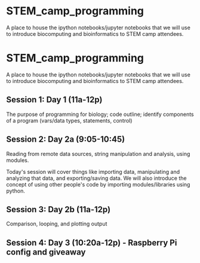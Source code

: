 # STEM_camp_programming
A place to house the ipython notebooks/jupyter notebooks that we will use to introduce biocomputing and bioinformatics to STEM camp attendees.

# STEM_camp_programming
A place to house the ipython notebooks/jupyter notebooks that we will use to introduce biocomputing and bioinformatics to STEM camp attendees.

## Session 1: Day 1 (11a-12p)
The purpose of programming for biology; 
    code outline; 
    identify components of a program (vars/data types, statements, control)
    
## Session 2: Day 2a (9:05-10:45)
Reading from remote data sources, string manipulation and analysis, using modules.

Today's session will cover things like importing data, manipulating and analyzing that data, and exporting/saving data. We will also introduce the concept of using other people's code by importing modules/libraries using python.

## Session 3: Day 2b (11a-12p)
Comparison, looping, and plotting output

## Session 4: Day 3 (10:20a-12p) - Raspberry Pi config and giveaway

